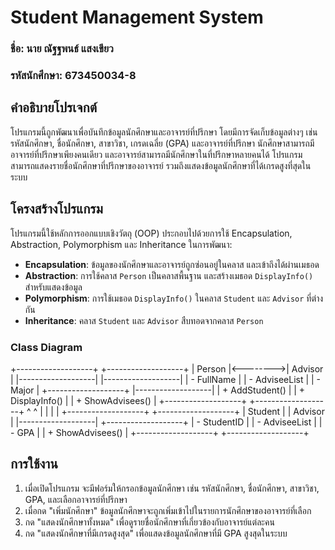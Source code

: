 # Student Management System

### ชื่อ: นาย ณัฐฐพนธ์ แสงเขียว 
### รหัสนักศึกษา: 673450034-8

## คำอธิบายโปรเจกต์
โปรแกรมนี้ถูกพัฒนาเพื่อบันทึกข้อมูลนักศึกษาและอาจารย์ที่ปรึกษา โดยมีการจัดเก็บข้อมูลต่างๆ เช่น รหัสนักศึกษา, ชื่อนักศึกษา, สาขาวิชา, เกรดเฉลี่ย (GPA) และอาจารย์ที่ปรึกษา นักศึกษาสามารถมีอาจารย์ที่ปรึกษาเพียงคนเดียว และอาจารย์สามารถมีนักศึกษาในที่ปรึกษาหลายคนได้ โปรแกรมสามารถแสดงรายชื่อนักศึกษาที่ปรึกษาของอาจารย์ รวมถึงแสดงข้อมูลนักศึกษาที่ได้เกรดสูงที่สุดในระบบ

## โครงสร้างโปรแกรม
โปรแกรมนี้ใช้หลักการออกแบบเชิงวัตถุ (OOP) ประกอบไปด้วยการใช้ Encapsulation, Abstraction, Polymorphism และ Inheritance ในการพัฒนา:
- **Encapsulation**: ข้อมูลของนักศึกษาและอาจารย์ถูกซ่อนอยู่ในคลาส และเข้าถึงได้ผ่านเมธอด
- **Abstraction**: การใช้คลาส `Person` เป็นคลาสพื้นฐาน และสร้างเมธอด `DisplayInfo()` สำหรับแสดงข้อมูล
- **Polymorphism**: การใช้เมธอด `DisplayInfo()` ในคลาส `Student` และ `Advisor` ที่ต่างกัน
- **Inheritance**: คลาส `Student` และ `Advisor` สืบทอดจากคลาส `Person`

### Class Diagram
+-------------------+          +-------------------+
|      Person       |<-------->|     Advisor       |
|-------------------|          |-------------------|
| - FullName        |          | - AdviseeList     |
| - Major           |          +-------------------+
|-------------------|          | + AddStudent()    |
| + DisplayInfo()   |          | + ShowAdvisees()  |
+-------------------+          +-------------------+
         ^                               ^
         |                               |
         |                               |
+-------------------+          +-------------------+
|     Student       |          |      Advisor      |
|-------------------|          +-------------------+
| - StudentID       |          | - AdviseeList     |
| - GPA             |          | + ShowAdvisees()  |
+-------------------+          +-------------------+


## การใช้งาน
1. เมื่อเปิดโปรแกรม จะมีฟอร์มให้กรอกข้อมูลนักศึกษา เช่น รหัสนักศึกษา, ชื่อนักศึกษา, สาขาวิชา, GPA, และเลือกอาจารย์ที่ปรึกษา
2. เมื่อกด "เพิ่มนักศึกษา" ข้อมูลนักศึกษาจะถูกเพิ่มเข้าไปในรายการนักศึกษาของอาจารย์ที่เลือก
3. กด "แสดงนักศึกษาทั้งหมด" เพื่อดูรายชื่อนักศึกษาที่เกี่ยวข้องกับอาจารย์แต่ละคน
4. กด "แสดงนักศึกษาที่มีเกรดสูงสุด" เพื่อแสดงข้อมูลนักศึกษาที่มี GPA สูงสุดในระบบ
